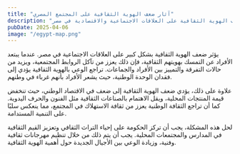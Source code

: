 ```yaml
---
title: "آثار ضعف الهوية الثقافية على المجتمع المصري"
description: "كيف يؤثر ضعف الهوية الثقافية على العلاقات الاجتماعية والاقتصادية في مصر"
pubDate: 2025-04-06
image: "/egypt-map.png"
---
```


يؤثر ضعف الهوية الثقافية بشكل كبير على العلاقات الاجتماعية في مصر. عندما يبتعد الأفراد عن التمسك بهويتهم الثقافية، فإن ذلك يعزز من تآكل الروابط المجتمعية، ويزيد من حالات التفرقة والتمييز بين الأفراد والجماعات. تراجع الوعي بالهوية الثقافية يؤدي إلى فقدان الوحدة الوطنية، حيث يشعر الأفراد بأنهم غرباء في وطنهم.

علاوة على ذلك، يؤدي ضعف الهوية الثقافية إلى ضعف في الاقتصاد الوطني، حيث تنخفض قيمة المنتجات المحلية، ويقل الاهتمام بالصناعات الثقافية مثل الفنون والحرف اليدوية. كما أن تراجع الثقافة الوطنية يعزز من ثقافة الاستهلاك في المجتمع، مما ينعكس سلبًا على التنمية المستدامة.

لحل هذه المشكلة، يجب أن تركز الحكومة على إحياء التراث الثقافي وتعزيز القيم الثقافية في المدارس والمجتمعات المحلية. يجب أن يتم ذلك من خلال تنظيم مهرجانات ثقافية وفنية، وزيادة الوعي بين الأجيال الجديدة حول أهمية الهوية الثقافية.
